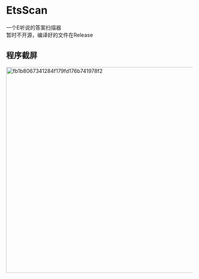 # EtsScan
一个E听说的答案扫描器  
暂时不开源，编译好的文件在Release  

## 程序截屏
<img width="984" height="555" alt="fb1b8067341284f179fd176b741978f2" src="https://github.com/user-attachments/assets/1441b90a-7940-4110-bf7f-88f95277fb38" />
